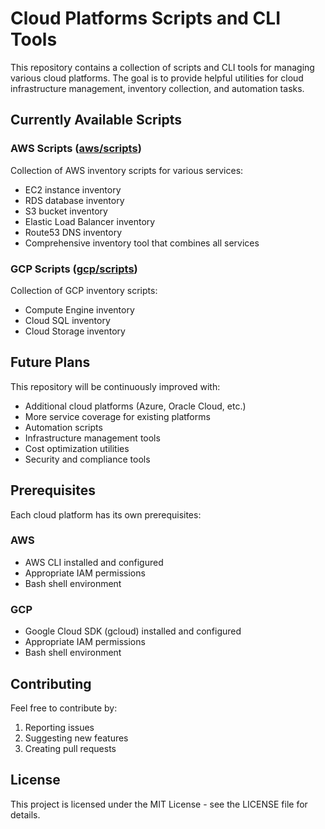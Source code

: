 # Cloud Platforms Scripts and CLI Tools

This repository contains a collection of scripts and CLI tools for managing various cloud platforms. The goal is to provide helpful utilities for cloud infrastructure management, inventory collection, and automation tasks.

## Currently Available Scripts

### AWS Scripts ([aws/scripts](AWS/scripts/README.md))

Collection of AWS inventory scripts for various services:
- EC2 instance inventory
- RDS database inventory
- S3 bucket inventory
- Elastic Load Balancer inventory
- Route53 DNS inventory
- Comprehensive inventory tool that combines all services

### GCP Scripts ([gcp/scripts](GCP/scripts/README.md))

Collection of GCP inventory scripts:
- Compute Engine inventory
- Cloud SQL inventory
- Cloud Storage inventory

## Future Plans

This repository will be continuously improved with:
- Additional cloud platforms (Azure, Oracle Cloud, etc.)
- More service coverage for existing platforms
- Automation scripts
- Infrastructure management tools
- Cost optimization utilities
- Security and compliance tools

## Prerequisites

Each cloud platform has its own prerequisites:

### AWS
- AWS CLI installed and configured
- Appropriate IAM permissions
- Bash shell environment

### GCP
- Google Cloud SDK (gcloud) installed and configured
- Appropriate IAM permissions
- Bash shell environment

## Contributing

Feel free to contribute by:
1. Reporting issues
2. Suggesting new features
3. Creating pull requests

## License

This project is licensed under the MIT License - see the LICENSE file for details. 